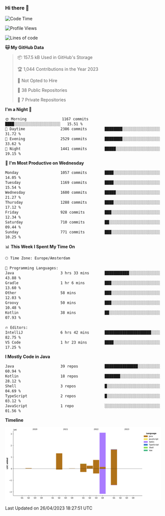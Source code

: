 ### Hi there 👋


<!--START_SECTION:waka-->
![Code Time](http://img.shields.io/badge/Code%20Time-3%2C173%20hrs%2040%20mins-blue)

![Profile Views](http://img.shields.io/badge/Profile%20Views-0-blue)

![Lines of code](https://img.shields.io/badge/From%20Hello%20World%20I%27ve%20Written-7.6%20million%20lines%20of%20code-blue)

**🐱 My GitHub Data** 

> 📦 157.5 kB Used in GitHub's Storage 
 > 
> 🏆 1,044 Contributions in the Year 2023
 > 
> 🚫 Not Opted to Hire
 > 
> 📜 38 Public Repositories 
 > 
> 🔑 7 Private Repositories 
 > 
**I'm a Night 🦉** 

```text
🌞 Morning                1167 commits        ████░░░░░░░░░░░░░░░░░░░░░   15.51 % 
🌆 Daytime                2386 commits        ████████░░░░░░░░░░░░░░░░░   31.72 % 
🌃 Evening                2529 commits        ████████░░░░░░░░░░░░░░░░░   33.62 % 
🌙 Night                  1441 commits        █████░░░░░░░░░░░░░░░░░░░░   19.15 % 
```
📅 **I'm Most Productive on Wednesday** 

```text
Monday                   1057 commits        ████░░░░░░░░░░░░░░░░░░░░░   14.05 % 
Tuesday                  1169 commits        ████░░░░░░░░░░░░░░░░░░░░░   15.54 % 
Wednesday                1600 commits        █████░░░░░░░░░░░░░░░░░░░░   21.27 % 
Thursday                 1288 commits        ████░░░░░░░░░░░░░░░░░░░░░   17.12 % 
Friday                   928 commits         ███░░░░░░░░░░░░░░░░░░░░░░   12.34 % 
Saturday                 710 commits         ██░░░░░░░░░░░░░░░░░░░░░░░   09.44 % 
Sunday                   771 commits         ███░░░░░░░░░░░░░░░░░░░░░░   10.25 % 
```


📊 **This Week I Spent My Time On** 

```text
🕑︎ Time Zone: Europe/Amsterdam

💬 Programming Languages: 
Java                     3 hrs 33 mins       ███████████░░░░░░░░░░░░░░   43.88 % 
Gradle                   1 hr 6 mins         ███░░░░░░░░░░░░░░░░░░░░░░   13.60 % 
Other                    58 mins             ███░░░░░░░░░░░░░░░░░░░░░░   12.03 % 
Groovy                   50 mins             ███░░░░░░░░░░░░░░░░░░░░░░   10.48 % 
Kotlin                   38 mins             ██░░░░░░░░░░░░░░░░░░░░░░░   07.93 % 

🔥 Editors: 
IntelliJ                 6 hrs 42 mins       █████████████████████░░░░   82.75 % 
VS Code                  1 hr 23 mins        ████░░░░░░░░░░░░░░░░░░░░░   17.25 % 
```

**I Mostly Code in Java** 

```text
Java                     39 repos            ███████████████░░░░░░░░░░   60.94 % 
Kotlin                   18 repos            ███████░░░░░░░░░░░░░░░░░░   28.12 % 
Shell                    3 repos             █░░░░░░░░░░░░░░░░░░░░░░░░   04.69 % 
TypeScript               2 repos             █░░░░░░░░░░░░░░░░░░░░░░░░   03.12 % 
JavaScript               1 repo              ░░░░░░░░░░░░░░░░░░░░░░░░░   01.56 % 
```



**Timeline**

![Lines of Code chart](https://raw.githubusercontent.com/powercasgamer/powercasgamer/master/assets/bar_graph.png)


 Last Updated on 26/04/2023 18:27:51 UTC
<!--END_SECTION:waka-->
